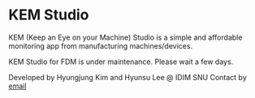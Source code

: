 # KEM Studio

KEM (Keep an Eye on your Machine) Studio is a simple and affordable monitoring app from manufacturing machines/devices.

KEM Studio for FDM is under maintenance. Please wait a few days.

Developed by Hyungjung Kim and Hyunsu Lee @ IDIM SNU
Contact by [email](mailto:hyungjung.kim@outlook.com)
